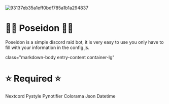 ![93137eb35a1eff0bdf785a1b1a294837](https://user-images.githubusercontent.com/86504182/194375559-d0cb91b1-a3b9-4f76-afcc-cb3eaaa589d2.png)

# 🧜‍♂ Poseidon 🧜‍♂

Poseidon is a simple discord raid bot, it is very easy to use you only have to fill with your information in the config.js.

class="markdown-body entry-content container-lg"

# ⭐ Required ⭐ 

Nextcord 
Pystyle 
Pynotifier
Colorama
Json
Datetime 


